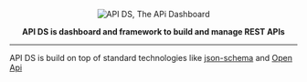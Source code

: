 <p align="center">
  <img alt='API DS, The APi Dashboard' src='https://raw.githubusercontent.com/apids/apids/master/logo/public/logo-banner-800x150.png'>
</p>

<p align="center">
  <strong>API DS is dashboard and framework to build and manage REST APIs</strong>
</p>

---

API DS is build on top of standard technologies like [json-schema](http://json-schema.org/) and [Open Api](https://www.openapis.org/)
